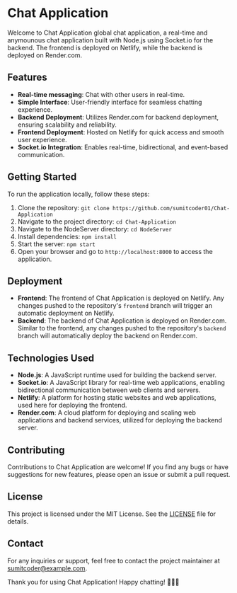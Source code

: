 # Chat Application 

Welcome to Chat Application global chat application, a real-time and anymounous chat application built with Node.js using Socket.io for the backend. The frontend is deployed on Netlify, while the backend is deployed on Render.com.

## Features

- **Real-time messaging**: Chat with other users in real-time.
- **Simple Interface**: User-friendly interface for seamless chatting experience.
- **Backend Deployment**: Utilizes Render.com for backend deployment, ensuring scalability and reliability.
- **Frontend Deployment**: Hosted on Netlify for quick access and smooth user experience.
- **Socket.io Integration**: Enables real-time, bidirectional, and event-based communication.

## Getting Started

To run the application locally, follow these steps:

1. Clone the repository: `git clone https://github.com/sumitcoder01/Chat-Application`
2. Navigate to the project directory: `cd Chat-Application`
3.  Navigate to the NodeServer directory: `cd NodeServer`
3. Install dependencies: `npm install`
4. Start the server: `npm start`
5. Open your browser and go to `http://localhost:8000` to access the application.

## Deployment

- **Frontend**: The frontend of Chat Application is deployed on Netlify. Any changes pushed to the repository's `frontend` branch will trigger an automatic deployment on Netlify.
- **Backend**: The backend of Chat Application is deployed on Render.com. Similar to the frontend, any changes pushed to the repository's `backend` branch will automatically deploy the backend on Render.com.

## Technologies Used

- **Node.js**: A JavaScript runtime used for building the backend server.
- **Socket.io**: A JavaScript library for real-time web applications, enabling bidirectional communication between web clients and servers.
- **Netlify**: A platform for hosting static websites and web applications, used here for deploying the frontend.
- **Render.com**: A cloud platform for deploying and scaling web applications and backend services, utilized for deploying the backend server.

## Contributing

Contributions to Chat Application are welcome! If you find any bugs or have suggestions for new features, please open an issue or submit a pull request.

## License

This project is licensed under the MIT License. See the [LICENSE](https://github.com/sumitcoder01/Chat-Application/blob/main/LICENSE) file for details.

## Contact

For any inquiries or support, feel free to contact the project maintainer at sumitcoder@example.com.

Thank you for using Chat Application! Happy chatting! 🎉📱💬
